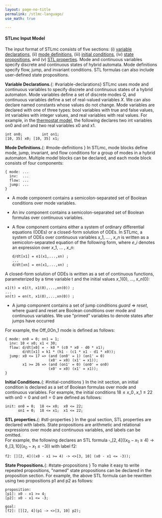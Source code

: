 ```yaml
---
layout: page-no-title
permalink: /stlmc-language/ 
use_math: true

---
```


#### STLmc Input Model

The input format of STLmc consists of five sections:
(i) [variable declarations](#variable-declarations), (ii) [mode definitions](#mode-definitions), 
(iii) [initial conditions](#initial-conditions), (iv) [state propositions](#state-propositions), and (v) [STL properties](#stl-properties). 
Mode and continuous variables specify discrete and continuous
states of hybrid automata. Mode definitions specify flow, jump, and invariant
conditions. STL formulas can also include user-defined state propositions.

**Variable Declarations.**{: #variable-declarations}
STLmc uses mode and continuous variables to specify
discrete and continuous states of a hybrid automaton. Mode variables define a
set of discrete modes $Q$, and continuous variables define a set of real-valued
variables $X$. We can also declare named constants whose values do not change.
Mode variables are declared with one of three types: $\textsf{bool}$ variables with $\textsf{true}$
and $\textsf{false}$ values, $\textsf{int}$ variables with integer values, and $\textsf{real}$ variables with real
values. For example, in the [thermostat model](#two-networked-thermostat-systems), the following declares two $\textsf{int}$ variables $\textsf{on0}$ and $\textsf{on1}$ and two $\textsf{real}$ variables $\textsf{x0}$ and $\textsf{x1}$.

~~~
int on0;         int on1;
[10, 35] x0; [10, 35] x1;
~~~


**Mode Definitions.**{: #mode-definitions }
In STLmc, mode blocks define mode, jump, invariant, and
flow conditions for a group of modes in a hybrid automaton. Multiple model
blocks can be declared, and each mode block consists of four components:
~~~
{ mode: ...
  inv:  ...
  flow: ...
  jump: ...
}
~~~
* A mode component contains a semicolon-separated set of Boolean conditions over mode variables. 
* An inv component contains a semicolon-separated set of Boolean formulas over continuous variables.
* A flow component contains either a system of ordinary differential equations
(ODEs) or a closed-form solution of ODEs. In STLmc, a system of ODEs over
continuous variables $x\_1$, $...$ , $x\_n$ is written as a semicolon-separated equation of
the following form, where $e\_i$ denotes an expression over $x\_1$, $...$ , $x\_n$:

  ~~~
  d/dt[x1] = e1(x1,...,xn) ;
  ...
  d/dt[xn] = en(x1,...,xn) ;
  ~~~
A closed-form solution of ODEs is written as a set of continuous functions,
parameterized by a time variable $\textsf{t}$ and the initial values $x\_1(0)$, $...$, $x\_n(0)$:

  ~~~
  x1(t) = e1(t, x1(0),...,xn(0)) ;
  ...
  xn(t) = en(t, x1(0),...,xn(0)) ;
  ~~~
* A jump component contains a set of jump conditions *guard* => *reset*, where 
guard and reset are Boolean conditions over mode and continuous variables.
We use "primed" variables to denote states after jumps have occurred

For example, the $\textsf{Off}\_{\textsf{0}}\textsf{On}\_{\textsf{1}}$ mode is defined as follows:
~~~
{ mode: on0 = 0; on1 = 1;
  inv: 10 < x0; x1 < 30;
  flow: d/dt[x0] = - k0 * (c0 * x0 - d0 * x1);
        d/dt[x1] = k1 * (h1 - (c1 * x1 - d1 * x0));
  jump: x0 <= 17 => (and (on0' = 1) (on1' = 0)
                    (x0' = x0) (x1' = x1));
        x1 >= 26 => (and (on1' = 0) (on0' = on0)
                    (x0' = x0) (x1' = x1));
}
~~~


**Initial Conditions.**{: #initial-conditions }
In the init section, an initial condition is declared as a
set of Boolean formulas over mode and continuous variables.
For example, the initial conditions $18 \leq x\_0 \, , \, x\_1 \leq 22$ with 
$\textsf{on0} = 0$ and $\textsf{on1} = 0$ are defined as follows:
~~~
init: on0 = 0;  18 <= x0;  x0 <= 22;
      on1 = 0;  18 <= x1;  x1 <= 22;
~~~

**STL properties.**{: #stl-properties }
In the goal section, STL properties are declared with labels.
State propositions are arithmetic and relational expressions over mode and continuous variables, 
and labels can be omitted.  
For example, the following declares an STL formula 
$\square\_{[2,4]} ((x_0 - x_1 \geq 4) \to \lozenge\_{[3,10]} (x_0 - x_1 \leq -3))$ with label $\textsf{f2}$:
~~~
f2: [][2, 4]((x0 - x1 >= 4) -> <>[3, 10] (x0 - x1 <= -3));
~~~

**State Propositions.**{: #state-propositions }
To make it easy to write repeated propositions, "named" state propositions
can be declared in the proposition section. For example, the above STL formula
can be rewritten using two propositions $\textsf{p1}$ and $\textsf{p2}$ as follows:
~~~
proposition:
[p1]: x0 - x1 >= 4;
[p2]: x0 - x1 <= -3;

goal:
[f2]: [][2, 4](p1 -> <>[3, 10] p2);
~~~

